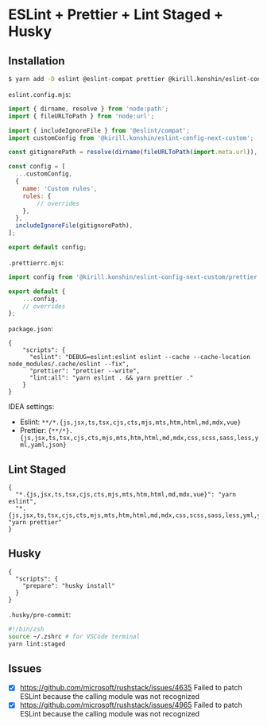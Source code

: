 # ESLint + Prettier + Lint Staged + Husky

## Installation

```bash
$ yarn add -D eslint @eslint-compat prettier @kirill.konshin/eslint-config-next-custom husky lint-staged
```

`eslint.config.mjs`:

```js
import { dirname, resolve } from 'node:path';
import { fileURLToPath } from 'node:url';

import { includeIgnoreFile } from '@eslint/compat';
import customConfig from '@kirill.konshin/eslint-config-next-custom';

const gitignorePath = resolve(dirname(fileURLToPath(import.meta.url)), '.prettierignore'); // <----- !!!

const config = [
  ...customConfig,
  {
    name: 'Custom rules',
    rules: {
        // overrides
    },
  },
  includeIgnoreFile(gitignorePath),
];

export default config;
```

`.prettierrc.mjs`:

```js
import config from '@kirill.konshin/eslint-config-next-custom/prettier';

export default {
    ...config,
    // overrides
};

```

`package.json`:

```json5
{
    "scripts": {
      "eslint": "DEBUG=eslint:eslint eslint --cache --cache-location node_modules/.cache/eslint --fix",
      "prettier": "prettier --write",
      "lint:all": "yarn eslint . && yarn prettier ."
    }
}
```

IDEA settings:

- Eslint: `**/*.{js,jsx,ts,tsx,cjs,cts,mjs,mts,htm,html,md,mdx,vue}`
- Prettier: `{**/*}.{js,jsx,ts,tsx,cjs,cts,mjs,mts,htm,html,md,mdx,css,scss,sass,less,yml,yaml,json}`

## Lint Staged

```json5
{
  "*.{js,jsx,ts,tsx,cjs,cts,mjs,mts,htm,html,md,mdx,vue}": "yarn eslint",
  "*.{js,jsx,ts,tsx,cjs,cts,mjs,mts,htm,html,md,mdx,css,scss,sass,less,yml,yaml,json}": "yarn prettier"
}
```

## Husky

```json5
{
  "scripts": {
    "prepare": "husky install"
  }
}
```

`.husky/pre-commit`:

```bash
#!/bin/zsh
source ~/.zshrc # for VSCode terminal
yarn lint:staged
```

## Issues

- [x] https://github.com/microsoft/rushstack/issues/4635 Failed to patch ESLint because the calling module was not recognized
- [x] https://github.com/microsoft/rushstack/issues/4965 Failed to patch ESLint because the calling module was not recognized

